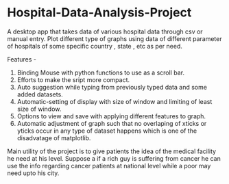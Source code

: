 # Hospital-Data-Analysis-Project
A desktop app that takes data of various hospital data through csv or manual entry.
Plot different type of graphs using data of different parameter of hospitals of some specific country , state , etc as per need.

Features -
1. Binding Mouse with python functions to use as a scroll bar.
2. Efforts to make the sript more compact.
3. Auto suggestion while typing from previously typed data and some added datasets.
4. Automatic-setting of display with size of window and limiting of least size of window.
5. Options to view and save with applying different features to graph.
6. Automatic adjustment of graph such that no overlaping of xticks or yticks occur in any type of dataset happens which is one of the disadvatage of matplotlib.

Main utility of the project is to give patients the idea of the medical facility he need at his level. Suppose a if a rich guy is suffering from cancer he can use the info regarding cancer patients at national level while a poor may need upto his city.
